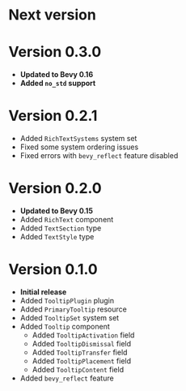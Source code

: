 # Next version

# Version 0.3.0

- **Updated to Bevy 0.16**
- **Added `no_std` support**

# Version 0.2.1

- Added `RichTextSystems` system set
- Fixed some system ordering issues
- Fixed errors with `bevy_reflect` feature disabled

# Version 0.2.0

- **Updated to Bevy 0.15**
- Added `RichText` component
- Added `TextSection` type
- Added `TextStyle` type

# Version 0.1.0

- **Initial release**
- Added `TooltipPlugin` plugin
- Added `PrimaryTooltip` resource
- Added `TooltipSet` system set
- Added `Tooltip` component
    - Added `TooltipActivation` field
    - Added `TooltipDismissal` field
    - Added `TooltipTransfer` field
    - Added `TooltipPlacement` field
    - Added `TooltipContent` field
- Added `bevy_reflect` feature